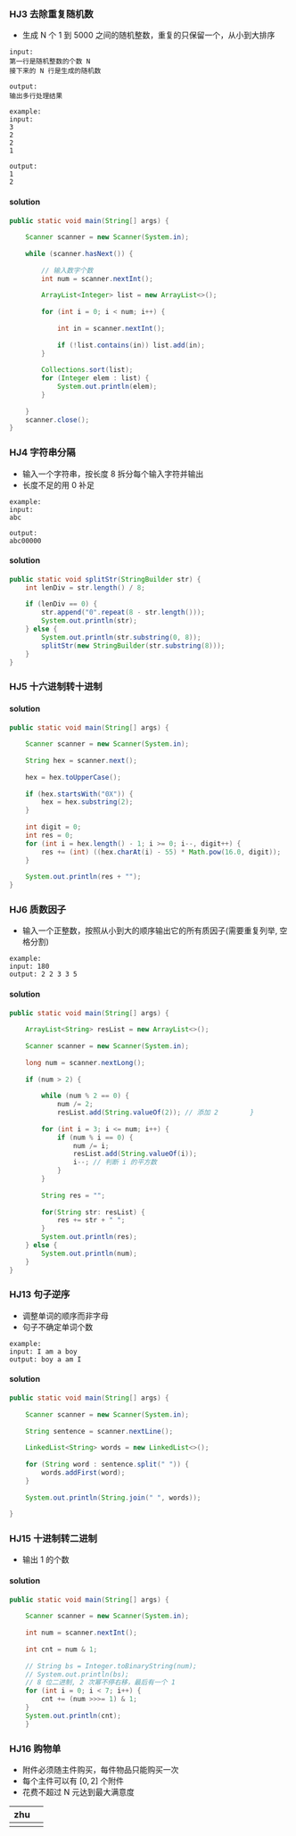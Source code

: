 ### HJ3 去除重复随机数
- 生成 N 个 1 到 5000 之间的随机整数，重复的只保留一个，从小到大排序
``` 
input:
第一行是随机整数的个数 N
接下来的 N 行是生成的随机数

output:
输出多行处理结果

example:
input:
3
2
2
1

output:
1
2
```
#### solution
```java
public static void main(String[] args) {  
  
    Scanner scanner = new Scanner(System.in);  
  
    while (scanner.hasNext()) {  
  
        // 输入数字个数  
        int num = scanner.nextInt();  
  
        ArrayList<Integer> list = new ArrayList<>();  
  
        for (int i = 0; i < num; i++) {  
  
            int in = scanner.nextInt();  
  
            if (!list.contains(in)) list.add(in);  
        }  
  
        Collections.sort(list);  
        for (Integer elem : list) {  
            System.out.println(elem);  
        }  
  
    }  
    scanner.close();  
}
```
### HJ4 字符串分隔
- 输入一个字符串，按长度 8 拆分每个输入字符并输出
- 长度不足的用 0 补足
```
example:
input:
abc

output:
abc00000
```
#### solution
```java
public static void splitStr(StringBuilder str) {  
    int lenDiv = str.length() / 8;  
  
    if (lenDiv == 0) {  
        str.append("0".repeat(8 - str.length()));  
        System.out.println(str);  
    } else {  
        System.out.println(str.substring(0, 8));  
        splitStr(new StringBuilder(str.substring(8)));  
    }  
}
```
### HJ5 十六进制转十进制
#### solution
```java
public static void main(String[] args) {  
  
    Scanner scanner = new Scanner(System.in);  
  
    String hex = scanner.next();  
  
    hex = hex.toUpperCase();  
  
    if (hex.startsWith("0X")) {  
        hex = hex.substring(2);  
    }  
  
    int digit = 0;  
    int res = 0;  
    for (int i = hex.length() - 1; i >= 0; i--, digit++) {  
        res += (int) ((hex.charAt(i) - 55) * Math.pow(16.0, digit));  
    }  
  
    System.out.println(res + "");  
}
```
### HJ6 质数因子
- 输入一个正整数，按照从小到大的顺序输出它的所有质因子(需要重复列举, 空格分割)
```
example:
input: 180
output: 2 2 3 3 5
```
#### solution
```java
public static void main(String[] args) {  
  
    ArrayList<String> resList = new ArrayList<>();  
  
    Scanner scanner = new Scanner(System.in);  
  
    long num = scanner.nextLong();  
  
    if (num > 2) {  
  
        while (num % 2 == 0) {  
            num /= 2;  
            resList.add(String.valueOf(2)); // 添加 2        }  
  
        for (int i = 3; i <= num; i++) {  
            if (num % i == 0) {  
                num /= i;  
                resList.add(String.valueOf(i));  
                i--; // 判断 i 的平方数  
            }  
        }  
  
        String res = "";  
  
        for(String str: resList) {  
            res += str + " ";  
        }  
        System.out.println(res);  
    } else {  
        System.out.println(num);  
    }  
}
```
### HJ13 句子逆序
- 调整单词的顺序而非字母
- 句子不确定单词个数
```
example:
input: I am a boy
output: boy a am I
```
#### solution
```java
public static void main(String[] args) {  
  
    Scanner scanner = new Scanner(System.in);  
  
    String sentence = scanner.nextLine();  
  
    LinkedList<String> words = new LinkedList<>();  
  
    for (String word : sentence.split(" ")) {  
        words.addFirst(word);  
    }  
  
    System.out.println(String.join(" ", words));  
  
}
```
### HJ15 十进制转二进制
- 输出 1 的个数
#### solution
```java
public static void main(String[] args) {  
  
	Scanner scanner = new Scanner(System.in);  
  
	int num = scanner.nextInt();  
  
    int cnt = num & 1;  
  
	// String bs = Integer.toBinaryString(num);   
	// System.out.println(bs);  
	// 8 位二进制, 2 次幂不停右移，最后有一个 1 
	for (int i = 0; i < 7; i++) {  
		cnt += (num >>>= 1) & 1;  
	}  
	System.out.println(cnt);  
    }
```
### HJ16 购物单
- 附件必须随主件购买，每件物品只能购买一次
- 每个主件可以有 $[0, 2]$ 个附件
- 花费不超过 N 元达到最大满意度

| zhu | |
| --- | --- |
|  |  |